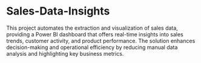 # Sales-Data-Insights
This project automates the extraction and visualization of sales data, providing a Power BI dashboard that offers real-time insights into sales trends, customer activity, and product performance. The solution enhances decision-making and operational efficiency by reducing manual data analysis and highlighting key business metrics.
